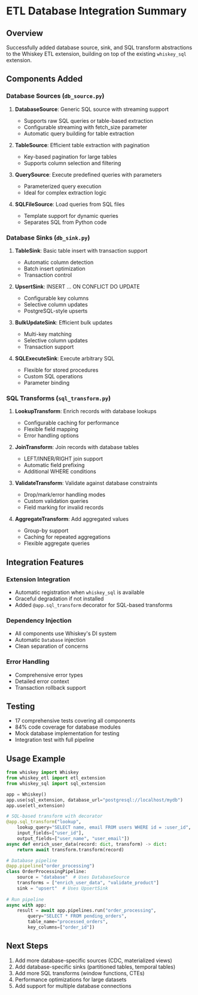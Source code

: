 # ETL Database Integration Summary

## Overview
Successfully added database source, sink, and SQL transform abstractions to the Whiskey ETL extension, building on top of the existing `whiskey_sql` extension.

## Components Added

### Database Sources (`db_source.py`)
1. **DatabaseSource**: Generic SQL source with streaming support
   - Supports raw SQL queries or table-based extraction
   - Configurable streaming with fetch_size parameter
   - Automatic query building for table extraction

2. **TableSource**: Efficient table extraction with pagination
   - Key-based pagination for large tables
   - Supports column selection and filtering

3. **QuerySource**: Execute predefined queries with parameters
   - Parameterized query execution
   - Ideal for complex extraction logic

4. **SQLFileSource**: Load queries from SQL files
   - Template support for dynamic queries
   - Separates SQL from Python code

### Database Sinks (`db_sink.py`)
1. **TableSink**: Basic table insert with transaction support
   - Automatic column detection
   - Batch insert optimization
   - Transaction control

2. **UpsertSink**: INSERT ... ON CONFLICT DO UPDATE
   - Configurable key columns
   - Selective column updates
   - PostgreSQL-style upserts

3. **BulkUpdateSink**: Efficient bulk updates
   - Multi-key matching
   - Selective column updates
   - Transaction support

4. **SQLExecuteSink**: Execute arbitrary SQL
   - Flexible for stored procedures
   - Custom SQL operations
   - Parameter binding

### SQL Transforms (`sql_transform.py`)
1. **LookupTransform**: Enrich records with database lookups
   - Configurable caching for performance
   - Flexible field mapping
   - Error handling options

2. **JoinTransform**: Join records with database tables
   - LEFT/INNER/RIGHT join support
   - Automatic field prefixing
   - Additional WHERE conditions

3. **ValidateTransform**: Validate against database constraints
   - Drop/mark/error handling modes
   - Custom validation queries
   - Field marking for invalid records

4. **AggregateTransform**: Add aggregated values
   - Group-by support
   - Caching for repeated aggregations
   - Flexible aggregate queries

## Integration Features

### Extension Integration
- Automatic registration when `whiskey_sql` is available
- Graceful degradation if not installed
- Added `@app.sql_transform` decorator for SQL-based transforms

### Dependency Injection
- All components use Whiskey's DI system
- Automatic `Database` injection
- Clean separation of concerns

### Error Handling
- Comprehensive error types
- Detailed error context
- Transaction rollback support

## Testing
- 17 comprehensive tests covering all components
- 84% code coverage for database modules
- Mock database implementation for testing
- Integration test with full pipeline

## Usage Example

```python
from whiskey import Whiskey
from whiskey_etl import etl_extension
from whiskey_sql import sql_extension

app = Whiskey()
app.use(sql_extension, database_url="postgresql://localhost/mydb")
app.use(etl_extension)

# SQL-based transform with decorator
@app.sql_transform("lookup",
    lookup_query="SELECT name, email FROM users WHERE id = :user_id",
    input_fields=["user_id"],
    output_fields=["user_name", "user_email"])
async def enrich_user_data(record: dict, transform) -> dict:
    return await transform.transform(record)

# Database pipeline
@app.pipeline("order_processing")
class OrderProcessingPipeline:
    source = "database"  # Uses DatabaseSource
    transforms = ["enrich_user_data", "validate_product"]
    sink = "upsert"  # Uses UpsertSink
    
# Run pipeline
async with app:
    result = await app.pipelines.run("order_processing",
        query="SELECT * FROM pending_orders",
        table_name="processed_orders",
        key_columns=["order_id"])
```

## Next Steps
1. Add more database-specific sources (CDC, materialized views)
2. Add database-specific sinks (partitioned tables, temporal tables)
3. Add more SQL transforms (window functions, CTEs)
4. Performance optimizations for large datasets
5. Add support for multiple database connections